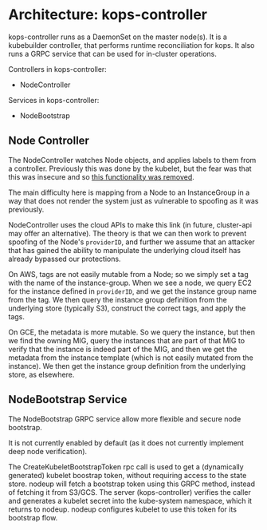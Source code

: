 # Architecture: kops-controller

kops-controller runs as a DaemonSet on the master node(s).  It is a
kubebuilder controller, that performs runtime reconciliation for kops.
It also runs a GRPC service that can be used for in-cluster
operations.

Controllers in kops-controller:

* NodeController

Services in kops-controller:

* NodeBootstrap


## Node Controller

The NodeController watches Node objects, and applies labels to them from a
controller.  Previously this was done by the kubelet, but the fear was that this
was insecure and so [this functionality was removed](https://github.com/kubernetes/enhancements/blob/master/keps/sig-auth/0000-20170814-bounding-self-labeling-kubelets.md).

The main difficulty here is mapping from a Node to an InstanceGroup in a way
that does not render the system just as vulnerable to spoofing as it was
previously.

NodeController uses the cloud APIs to make this link (in future, cluster-api may
offer an alternative).  The theory is that we can then work to prevent spoofing
of the Node's `providerID`, and further we assume that an attacker that has
gained the ability to manipulate the underlying cloud itself has already
bypassed our protections.

On AWS, tags are not easily mutable from a Node; so we simply set a tag
with the name of the instance-group.  When we see a node, we query EC2 for the
instance defined in `providerID`, and we get the instance group name from the
tag.  We then query the instance group definition from the underlying store
(typically S3), construct the correct tags, and apply the tags.

On GCE, the metadata is more mutable.  So we query the instance, but then we
find the owning MIG, query the instances that are part of that MIG to verify
that the instance is indeed part of the MIG, and then we get the metadata from
the instance template (which is not easily mutated from the instance).  We then
get the instance group definition from the underlying store, as elsewhere.

## NodeBootstrap Service

The NodeBootstrap GRPC service allow more flexible and secure node
bootstrap.

It is not currently enabled by default (as it does not currently
implement deep node verification).

The CreateKubeletBootstrapToken rpc call is used to get a (dynamically
generated) kubelet boostrap token, without requiring access to the
state store.  nodeup will fetch a bootstrap token using this GRPC
method, instead of fetching it from S3/GCS.  The server
(kops-controller) verifies the caller and generates a kubelet secret
into the kube-system namespace, which it returns to nodeup.  nodeup
configures kubelet to use this token for its bootstrap flow.
